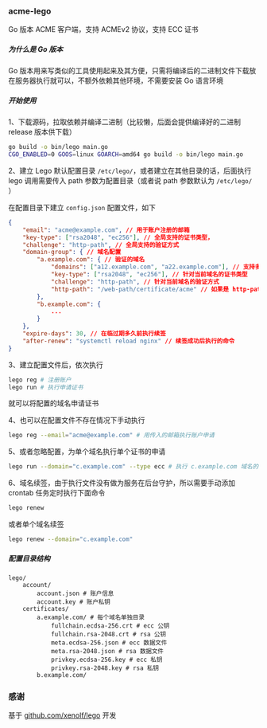 ### acme-lego

Go 版本 ACME 客户端，支持 ACMEv2 协议，支持 ECC 证书

##### 为什么是 Go 版本

Go 版本用来写类似的工具使用起来及其方便，只需将编译后的二进制文件下载放在服务器执行就可以，不额外依赖其他环境，不需要安装 Go 语言环境

##### 开始使用

1、下载源码，拉取依赖并编译二进制（比较懒，后面会提供编译好的二进制 release 版本供下载）

```bash
go build -o bin/lego main.go
CGO_ENABLED=0 GOOS=linux GOARCH=amd64 go build -o bin/lego main.go
```

2、建立 Lego 默认配置目录 `/etc/lego/`，或者建立在其他目录的话，后面执行 lego 调用需要传入 path 参数为配置目录（或者说 path 参数默认为 `/etc/lego/` ）

在配置目录下建立 `config.json` 配置文件，如下

```json
{
    "email": "acme@example.com", // 用于账户注册的邮箱
    "key-type": ["rsa2048", "ec256"], // 全局支持的证书类型，
    "challenge": "http-path", // 全局支持的验证方式
    "domain-group": { // 域名配置
        "a.example.com": { // 验证的域名
            "domains": ["a12.example.com", "a22.example.com"], // 支持多个域名申请一个证书
            "key-type": ["rsa2048", "ec256"], // 针对当前域名的证书类型
            "challenge": "http-path", // 针对当前域名的验证方式
            "http-path": "/web-path/certificate/acme" // 如果是 http-path 验证，临时文件的位置
        },
        "b.example.com": {
            ...
        }
    },
    "expire-days": 30, // 在临过期多久前执行续签
    "after-renew": "systemctl reload nginx" // 续签成功后执行的命令
}
```

3、建立配置文件后，依次执行

```bash
lego reg # 注册账户
lego run # 执行申请证书
```

就可以将配置的域名申请证书

4、也可以在配置文件不存在情况下手动执行

```bash
lego reg --email="acme@example.com" # 用传入的邮箱执行账户申请
```

5、或者忽略配置，为单个域名执行单个证书的申请

```bash
lego run --domain="c.example.com" --type ecc # 执行 c.example.com 域名的 ECC 证书申请
```

6、域名续签，由于执行文件没有做为服务在后台守护，所以需要手动添加 crontab 任务定时执行下面命令

```bash
lego renew
```

或者单个域名续签

```bash
lego renew --domain="c.example.com"
```

##### 配置目录结构

```
lego/
    account/
        account.json # 账户信息
        account.key # 账户私钥
    certificates/
        a.example.com/ # 每个域名单独目录
            fullchain.ecdsa-256.crt # ecc 公钥
            fullchain.rsa-2048.crt # rsa 公钥
            meta.ecdsa-256.json # ecc 数据文件
            meta.rsa-2048.json # rsa 数据文件
            privkey.ecdsa-256.key # ecc 私钥
            privkey.rsa-2048.key # rsa 私钥
        b.example.com/

```

### 感谢

基于 [github.com/xenolf/lego](https://github.com/xenolf/lego) 开发
